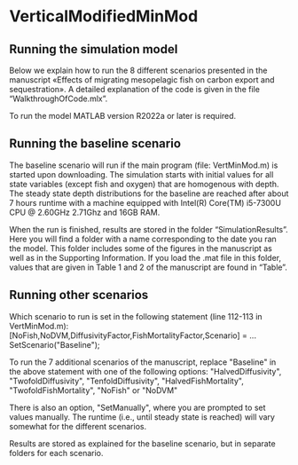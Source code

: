 # VerticalModifiedMinMod

## Running the simulation model
Below we explain how to run the 8 different scenarios presented in the manuscript «Effects of migrating 
mesopelagic fish on carbon export and sequestration». A detailed explanation of the code is given in the 
file “WalkthroughOfCode.mlx”.

To run the model MATLAB version R2022a or later is required.

## Running the baseline scenario
The baseline scenario will run if the main program (file: VertMinMod.m) is started upon downloading.
The simulation starts with initial values for all state variables (except fish and oxygen) that are 
homogenous with depth. The steady state depth distributions for the baseline are reached after about 7 
hours runtime with a machine equipped with Intel(R) Core(TM) i5-7300U CPU @ 2.60GHz 2.71Ghz 
and 16GB RAM.

When the run is finished, results are stored in the folder “SimulationResults”. Here you will find a folder 
with a name corresponding to the date you ran the model. This folder includes some of the figures in the 
manuscript as well as in the Supporting Information. If you load the .mat file in this folder, values that are 
given in Table 1 and 2 of the manuscript are found in “Table”. 

## Running other scenarios
Which scenario to run is set in the following statement (line 112-113 in VertMinMod.m):
[NoFish,NoDVM,DiffusivityFactor,FishMortalityFactor,Scenario] = ...
 SetScenario("Baseline");
 
To run the 7 additional scenarios of the manuscript, replace "Baseline" in the above statement with one 
of the following options:
"HalvedDiffusivity", "TwofoldDiffusivity", "TenfoldDiffusivity",
"HalvedFishMortality", "TwofoldFishMortality", "NoFish" or "NoDVM"

There is also an option, "SetManually", where you are prompted to set values manually. The runtime 
(i.e., until steady state is reached) will vary somewhat for the different scenarios.

Results are stored as explained for the baseline scenario, but in separate folders for each scenario.
 
